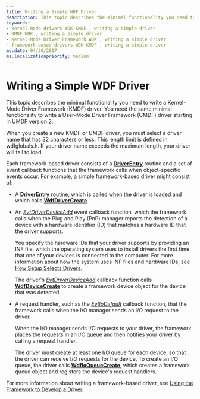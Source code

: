 ```yaml
---
title: Writing a Simple WDF Driver
description: This topic describes the minimal functionality you need to write a Kernel-Mode Driver Framework (KMDF) driver. You need the same minimal functionality to write a User-Mode Driver Framework (UMDF) driver starting in UMDF version 2.
keywords:
- kernel-mode drivers WDK KMDF , writing a simple driver
- KMDF WDK , writing a simple driver
- Kernel-Mode Driver Framework WDK , writing a simple driver
- framework-based drivers WDK KMDF , writing a simple driver
ms.date: 04/20/2017
ms.localizationpriority: medium
---
```


# Writing a Simple WDF Driver


This topic describes the minimal functionality you need to write a Kernel-Mode Driver Framework (KMDF) driver. You need the same minimal functionality to write a User-Mode Driver Framework (UMDF) driver starting in UMDF version 2.




When you create a new KMDF or UMDF driver, you must select a driver name that has 32 characters or less. This length limit is defined in wdfglobals.h. If your driver name exceeds the maximum length, your driver will fail to load.

Each framework-based driver consists of a [**DriverEntry**](./driverentry-for-kmdf-drivers.md) routine and a set of event callback functions that the framework calls when object-specific events occur. For example, a simple framework-based driver might consist of:

-   A [**DriverEntry**](./driverentry-for-kmdf-drivers.md) routine, which is called when the driver is loaded and which calls [**WdfDriverCreate**](/windows-hardware/drivers/ddi/wdfdriver/nf-wdfdriver-wdfdrivercreate).

-   An [*EvtDriverDeviceAdd*](/windows-hardware/drivers/ddi/wdfdriver/nc-wdfdriver-evt_wdf_driver_device_add) event callback function, which the framework calls when the Plug and Play (PnP) manager reports the detection of a device with a hardware identifier (ID) that matches a hardware ID that the driver supports.

    You specify the hardware IDs that your driver supports by providing an INF file, which the operating system uses to install drivers the first time that one of your devices is connected to the computer. For more information about how the system uses INF files and hardware IDs, see [How Setup Selects Drivers](../install/how-windows-selects-a-driver-for-a-device.md).

    The driver's [*EvtDriverDeviceAdd*](/windows-hardware/drivers/ddi/wdfdriver/nc-wdfdriver-evt_wdf_driver_device_add) callback function calls [**WdfDeviceCreate**](/windows-hardware/drivers/ddi/wdfdevice/nf-wdfdevice-wdfdevicecreate) to create a framework device object for the device that was detected.

-   A request handler, such as the [*EvtIoDefault*](/windows-hardware/drivers/ddi/wdfio/nc-wdfio-evt_wdf_io_queue_io_default) callback function, that the framework calls when the I/O manager sends an I/O request to the driver.

    When the I/O manager sends I/O requests to your driver, the framework places the requests in an I/O queue and then notifies your driver by calling a request handler.

    The driver must create at least one I/O queue for each device, so that the driver can receive I/O requests for the device. To create an I/O queue, the driver calls [**WdfIoQueueCreate**](/windows-hardware/drivers/ddi/wdfio/nf-wdfio-wdfioqueuecreate), which creates a framework queue object and registers the device's request handlers.

For more information about writing a framework-based driver, see [Using the Framework to Develop a Driver](using-the-framework-to-develop-a-driver.md).

 

